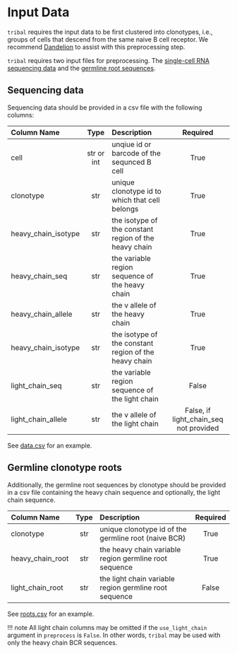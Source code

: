 # Input Data
`tribal` requires the input data to be first clustered into clonotypes, i.e., groups of cells that descend from the same naive B cell receptor.  We recommend [Dandelion](https://sc-dandelion.readthedocs.io/en/latest/) to assist with this preprocessing step. 

`tribal` requires two input files for preprocessing. The  [single-cell RNA sequencing data](#sequencing-data) and the [germline root sequences](#germline-clonotype-roots). 

## Sequencing data

Sequencing data should be provided in a csv file with the following columns:   

| Column Name         | Type     | Description | Required |
| :------------------ | :------: | :---- | :------:|
| cell             |  str or int | unqiue id or barcode of the sequnced B cell  | True |
| clonotype           |   str       | unique clonotype id to which that cell belongs | True |
| heavy_chain_isotype   |  str   | the isotype of the constant region of the heavy chain  | True |
| heavy_chain_seq |  str   |the variable region sequence of the heavy chain | True |
|heavy_chain_allele | str | the v allele of the heavy chain | True |
| heavy_chain_isotype   |  str   | the isotype of the constant region of the heavy chain  | True |
| light_chain_seq |  str   |the variable region sequence of the light chain | False |
|light_chain_allele | str | the v allele of the light chain | False, if light_chain_seq not provided |


See [data.csv](https://github.com/elkebir-group/TRIBAL/blob/main/example/data.csv) for an example.

## Germline clonotype roots

Additionally, the germline root sequences by clonotype should be provided in a csv file containing the heavy chain sequence and optionally, the light chain sequence. 

| Column Name         | Type     | Description | Required |
| :------------------ | :------: | :---- | :------:|
| clonotype           |   str       | unique clonotype id of the germline root (naive BCR) | True |
| heavy_chain_root  |  str   | the heavy chain variable region germline root sequence  | True |
| light_chain_root  |  str   | the light chain variable region germline root sequence  | False |

See [roots.csv](https://github.com/elkebir-group/TRIBAL/blob/main/example/roots.csv) for an example.

!!! note
    All light chain columns may be omitted if the `use_light_chain` argument in `preprocess` is `False`.  In other words, `tribal` may be used with only the heavy chain BCR sequences.



